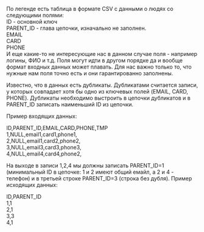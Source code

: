 По легенде есть таблица в формате CSV с данными о людях со следующими полями:  
ID - основной ключ  
PARENT_ID - глава цепочки, изначально не заполнен.  
EMAIL  
CARD  
PHONE  
И еще какие-то не интересующие нас в данном случае поля - например логины, ФИО и т.д. Поля могут идти в другом порядке да и вообще формат входных данных может плавать. Для нас важно только то, что нужные нам поля точно есть и они гарантированно заполнены.

Известно, что в данных есть дубликаты. Дубликатами считается записи, у которых совпадает хотя бы одно из ключевых полей (EMAIL, CARD, PHONE). Дубликаты необходимо выстроить в цепочки дубликатов и в PARENT_ID записать наименьший ID из цепочки.

Пример входящих данных:

ID,PARENT_ID,EMAIL,CARD,PHONE,TMP  
1,NULL,email1,card1,phone1,  
2,NULL,email1,card2,phone2,  
3,NULL,email3,card3,phone3,  
4,NULL,email4,card4,phone2,  

На выходе в записи 1,2,4 мы должны записать PARENT_ID=1 (минимальный ID в цепочке: 1 и 2 имеют общий емайл, а 2 и 4 - телефон) и в третьей строке PARENT_ID=3 (строка без дубля). Пример исходящих данных:  

ID,PARENT_ID  
1,1  
2,1  
3,3  
4,1  

